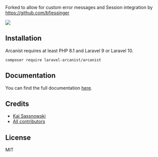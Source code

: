 Forked to allow for custom error messages and Session integration by https://github.com/bfiessinger

![](logo.png)

## Installation

Arcanist requires at least PHP 8.1 and Laravel 9 or Laravel 10.

```
composer require laravel-arcanist/arcanist
```

## Documentation

You can find the full documentation [here](https://laravel-arcanist.com).

## Credits

- [Kai Sassnowski](https://github.com/ksassnowski)
- [All contributors](https://github.com/laravel-arcanist/arcanist/contributors)

## License

MIT
